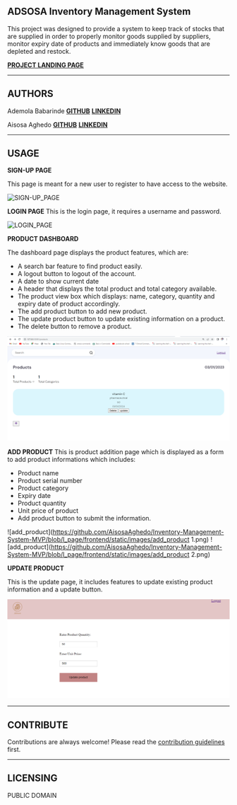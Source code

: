 ## ADSOSA Inventory Management System

This project was designed to provide a system to keep track of stocks that are supplied in order to properly monitor goods supplied by suppliers, monitor expiry date of products and immediately know goods that are  depleted and restock.


**[PROJECT LANDING PAGE](https://aisosaaghedo.github.io/Inventory-management-system-landing_page/)**
***
## AUTHORS

 Ademola Babarinde **[GITHUB](github.com/haywhiz)**
  **[LINKEDIN](https://www.linkedin.com/in/babarinde-ademola-981b45165)**
  
  Aisosa Aghedo **[GITHUB](github.com/AisosaAghedo)**
   **[LINKEDIN](https://www.linkedin.com/in/aisosa-aghedo-aa412b232)**
   ***
## USAGE
**SIGN-UP PAGE**

This page is meant for a new user to register to have access to the website.

![SIGN-UP_PAGE]()

**LOGIN PAGE**
This is the login page, it requires a username and password.

![LOGIN_PAGE]()

**PRODUCT DASHBOARD**

The dashboard page displays the product features, which are:
- A search bar feature to find product easily.
- A logout button to logout of the account.
- A date to show current date
- A header that displays the total product and total category available.
- The product view box which displays: name, category, quantity and expiry date of product accordingly.
- The add product button to add new product.
- The update product button to update existing information on a product.
- The delete button to remove a product.

![product_page](https://github.com/AisosaAghedo/Inventory-Management-System-MVP/blob/master/frontend/static/images/product%20page1.png)

**ADD PRODUCT**
This is product addition page which is displayed as a form to add product informations which includes:
- Product name
- Product serial number
- Product category
- Expiry date
- Product quantity
- Unit price of product 
- Add product button to submit the information.

![add_product](https://github.com/AisosaAghedo/Inventory-Management-System-MVP/blob/l_page/frontend/static/images/add_product 1.png)
![add_product](https://github.com/AisosaAghedo/Inventory-Management-System-MVP/blob/l_page/frontend/static/images/add_product 2.png)

**UPDATE PRODUCT**

This is the update page, it includes features to update existing product information and a update button.

![update_product](https://github.com/AisosaAghedo/Inventory-Management-System-MVP/blob/l_page/frontend/static/images/update_product.png)

***
## CONTRIBUTE

Contributions are always welcome! Please read the [contribution guidelines](https://github.com/matiassingers/awesome-readme/blob/master/contributing.md) first.

***

## LICENSING
PUBLIC DOMAIN




                  
                        
                       

                    
                    
